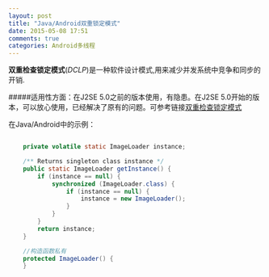 ```yaml
---
layout: post
title: "Java/Android双重锁定模式"
date: 2015-05-08 17:51
comments: true
categories: Android多线程
---
```


**双重检查锁定模式**(*DCLP*)是一种软件设计模式,用来减少并发系统中竞争和同步的开销.

#####适用性方面：在J2SE 5.0之前的版本使用，有隐患。在J2SE 5.0开始的版本，可以放心使用，已经解决了原有的问题。可参考链接[双重检查锁定模式](http://zh.wikipedia.org/zh-cn/双重检查锁定模式)

在Java/Android中的示例：
```Java

	private volatile static ImageLoader instance;

	/** Returns singleton class instance */
	public static ImageLoader getInstance() {
		if (instance == null) {
			synchronized (ImageLoader.class) {
				if (instance == null) {
					instance = new ImageLoader();
				}
			}
		}
		return instance;
	}

	//构造函数私有
	protected ImageLoader() {
	}
	
```
